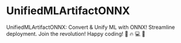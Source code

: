 # UnifiedMLArtifactONNX
UnifiedMLArtifactONNX: Convert &amp; Unify ML with ONNX! Streamline deployment. Join the revolution! Happy coding! 🚀 🔥 💻 🤝
